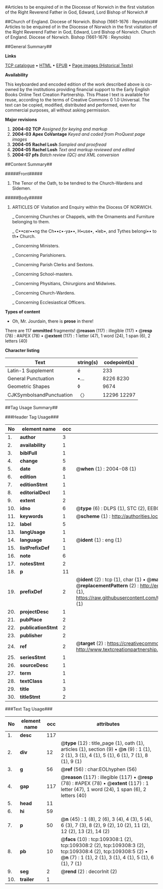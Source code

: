 #Articles to be enquired of in the Diocesse of Norwich in the first visitation of the Right Reverend Father in God, Edward, Lord Bishop of Norwich.#

##Church of England. Diocese of Norwich. Bishop (1661-1676 : Reynolds)##
Articles to be enquired of in the Diocesse of Norwich in the first visitation of the Right Reverend Father in God, Edward, Lord Bishop of Norwich.
Church of England. Diocese of Norwich. Bishop (1661-1676 : Reynolds)

##General Summary##

**Links**

[TCP catalogue](http://www.ota.ox.ac.uk/tcp/)  • 
[HTML](http://tei.it.ox.ac.uk/tcp/Texts-HTML/free/A32/A32965.html)  • 
[EPUB](http://tei.it.ox.ac.uk/tcp/Texts-EPUB/free/A32/A32965.epub) • 
[Page images (Historical Texts)](https://data.historicaltexts.jisc.ac.uk/view?pubId=eebo-12579884e&pageId=eebo-12579884e-109308-1)

**Availability**

This keyboarded and encoded edition of the
	       work described above is co-owned by the institutions
	       providing financial support to the Early English Books
	       Online Text Creation Partnership. This Phase I text is
	       available for reuse, according to the terms of Creative
	       Commons 0 1.0 Universal. The text can be copied,
	       modified, distributed and performed, even for
	       commercial purposes, all without asking permission.

**Major revisions**

1. __2004-02__ __TCP__ *Assigned for keying and markup*
1. __2004-03__ __Apex CoVantage__ *Keyed and coded from ProQuest page images*
1. __2004-05__ __Rachel Losh__ *Sampled and proofread*
1. __2004-05__ __Rachel Losh__ *Text and markup reviewed and edited*
1. __2004-07__ __pfs__ *Batch review (QC) and XML conversion*

##Content Summary##

#####Front#####

1. The Tenor of the Oath, to be tendred to the Church-Wardens and Sidemen.

#####Body#####

1. ARTICLES OF Visitation and Enquiry within the Diocess OF NORWICH.

    _ Concerning Churches or Chappels, with the Ornaments and Furniture belonging to them.

    _ C••cer••ng the Ch••c•-ya••, H•use•, •leb•, and Tythes belongi•• to th• Church.

    _ Concerning Ministers.

    _ Concerning Parishioners.

    _ Concerning Parish Clerks and Sextons.

    _ Concerning School-masters.

    _ Concerning Physitians, Chirurgions and Midwives.

    _ Concerning Church-Wardens.

    _ Concerning Ecclesiastical Officers.

**Types of content**

  * Oh, Mr. Jourdain, there is **prose** in there!

There are 117 **ommitted** fragments! 
 @__reason__ (117) : illegible (117)  •  @__resp__ (78) : #APEX (78)  •  @__extent__ (117) : 1 letter (47), 1 word (24), 1 span (6), 2 letters (40)

**Character listing**


|Text|string(s)|codepoint(s)|
|---|---|---|
|Latin-1 Supplement|é|233|
|General Punctuation|•…|8226 8230|
|Geometric Shapes|◊|9674|
|CJKSymbolsandPunctuation|〈〉|12296 12297|

##Tag Usage Summary##

###Header Tag Usage###

|No|element name|occ|attributes|
|---|---|---|---|
|1.|__author__|3||
|2.|__availability__|1||
|3.|__biblFull__|1||
|4.|__change__|5||
|5.|__date__|8| @__when__ (1) : 2004-08 (1)|
|6.|__edition__|1||
|7.|__editionStmt__|1||
|8.|__editorialDecl__|1||
|9.|__extent__|2||
|10.|__idno__|6| @__type__ (6) : DLPS (1), STC (2), EEBO-CITATION (1), OCLC (1), VID (1)|
|11.|__keywords__|1| @__scheme__ (1) : http://authorities.loc.gov/ (1)|
|12.|__label__|5||
|13.|__langUsage__|1||
|14.|__language__|1| @__ident__ (1) : eng (1)|
|15.|__listPrefixDef__|1||
|16.|__note__|6||
|17.|__notesStmt__|2||
|18.|__p__|11||
|19.|__prefixDef__|2| @__ident__ (2) : tcp (1), char (1)  •  @__matchPattern__ (2) : ([0-9\-]+):([0-9IVX]+) (1), (.+) (1)  •  @__replacementPattern__ (2) : http://eebo.chadwyck.com/downloadtiff?vid=$1&page=$2 (1), https://raw.githubusercontent.com/textcreationpartnership/Texts/master/tcpchars.xml#$1 (1)|
|20.|__projectDesc__|1||
|21.|__pubPlace__|2||
|22.|__publicationStmt__|2||
|23.|__publisher__|2||
|24.|__ref__|2| @__target__ (2) : https://creativecommons.org/publicdomain/zero/1.0/ (1), http://www.textcreationpartnership.org/docs/. (1)|
|25.|__seriesStmt__|1||
|26.|__sourceDesc__|1||
|27.|__term__|1||
|28.|__textClass__|1||
|29.|__title__|3||
|30.|__titleStmt__|2||


###Text Tag Usage###

|No|element name|occ|attributes|
|---|---|---|---|
|1.|__desc__|117||
|2.|__div__|12| @__type__ (12) : title_page (1), oath (1), articles (1), section (9)  •  @__n__ (9) : 1 (1), 2 (1), 3 (1), 4 (1), 5 (1), 6 (1), 7 (1), 8 (1), 9 (1)|
|3.|__g__|56| @__ref__ (56) : char:EOLhyphen (56)|
|4.|__gap__|117| @__reason__ (117) : illegible (117)  •  @__resp__ (78) : #APEX (78)  •  @__extent__ (117) : 1 letter (47), 1 word (24), 1 span (6), 2 letters (40)|
|5.|__head__|11||
|6.|__hi__|59||
|7.|__p__|50| @__n__ (45) : 1 (8), 2 (6), 3 (4), 4 (3), 5 (4), 6 (3), 7 (3), 8 (2), 9 (2), 10 (2), 11 (2), 12 (2), 13 (2), 14 (2)|
|8.|__pb__|10| @__facs__ (10) : tcp:109308:1 (2), tcp:109308:2 (2), tcp:109308:3 (2), tcp:109308:4 (2), tcp:109308:5 (2)  •  @__n__ (7) : 1 (1), 2 (1), 3 (1), 4 (1), 5 (1), 6 (1), 7 (1)|
|9.|__seg__|2| @__rend__ (2) : decorInit (2)|
|10.|__trailer__|1||
